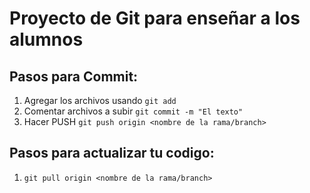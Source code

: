 # Proyecto de Git para enseñar a los alumnos

## Pasos para Commit:

1. Agregar los archivos usando  `git add `
2. Comentar archivos a subir `git commit -m "El texto"`
3. Hacer PUSH `git push origin <nombre de la rama/branch>`

## Pasos para actualizar tu codigo:
1. `git pull origin <nombre de la rama/branch>`
